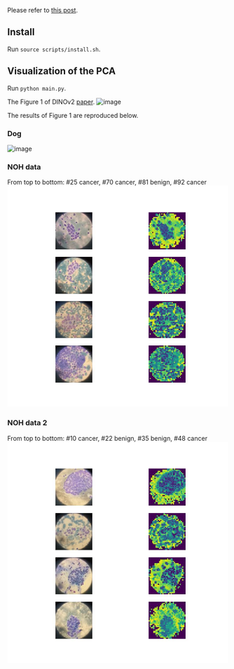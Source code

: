 Please refer to [this post](https://junukcha.github.io/code/2023/12/31/dinov2-pca-visualization/).

## Install
Run `source scripts/install.sh`.

## Visualization of the PCA
Run `python main.py`.

The Figure 1 of DINOv2 [paper](https://arxiv.org/pdf/2304.07193.pdf).
![image](https://github.com/JunukCha/dinov2_pca_visualization/assets/92254092/c8af7649-7334-4353-bd2f-822cb2312753)

The results of Figure 1 are reproduced below.
### Dog
![image](assets/results.jpg)
### NOH data 
From top to bottom: #25 cancer, #70 cancer, #81 benign, #92 cancer
![image](noh_thyroid_images_outputs/results.jpg)
### NOH data 2
From top to bottom: #10 cancer, #22 benign, #35 benign, #48 cancer
![image](noh_thyroid_images_2_outputs/results.jpg)

